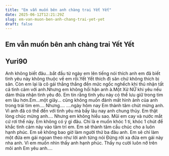 ```yaml
---
title: "Em vẫn muốn bên anh chàng trai Yết Yết"
date: 2025-06-12T12:21:29Z
slug: em-van-muon-ben-anh-chang-trai-yet-yet
draft: false
---
```


## Em vẫn muốn bên anh chàng trai Yết Yết

## Yuri90

Anh không biết đâu...bắt đầu từ ngày em lên tiếng nói thích anh em đã biết tình yêu này không thuộc về em rồi.​Yết Yết thích đi săn chứ không thích bị săn. Còn em lại là cô gái thẳng thắng đến mức ngốc nghếch khi thú nhận tất cả tình cảm với anh.​Nhưng em không hối hận anh à.​Một Xử NỮ khi yêu nếu dám thừa nhận tình yêu đó. Em tin rằng tình yêu này có thể lưu giữ trong tim em lâu hơn.​Em...một giây... cũng không muốn đánh mất hình ảnh của anh trong trái tim em....​ ​Nhưng....​ ​....ngày hôm nay​ ​Em thành tâm chút mừng anh. Vì anh đã có thể đến với tình yêu mà bấy lâu nay anh chung thủy. Em thật lòng chúc mừng anh....​ ​Nhưng em không hiểu sao. Mũi em cay và nước mắt cứ rơi thế này.​ ​Em không có ý gì đâu. Chỉ là e muốn khóc 1 tí, khóc 1 chút để khắc tình cảm này vào tâm trí em.​ ​Em sẽ thành tâm cầu chúc cho a luôn hạnh phúc.​ ​Em sẽ không bao giờ làm người thứ ba đâu anh.​ ​Em sẽ chỉ làm một đứa em gái ngoan theo như lời anh từng nói​ ​Đừng rời xa đứa em gái này nha anh. Vì em muốn nhìn thấy anh hạnh phúc. Thấy nụ cười luôn nỡ trên môi anh​ ​Em yêu anh....​ ​ ​